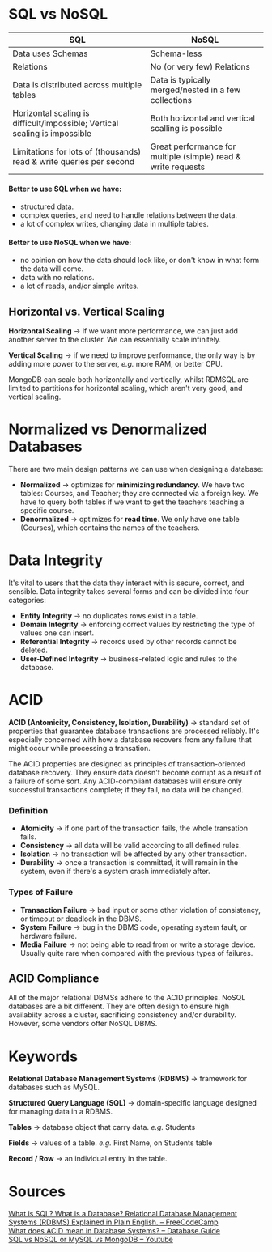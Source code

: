 # SQL vs NoSQL
SQL | NoSQL
--- | ---
Data uses Schemas | Schema-less
Relations | No (or very few) Relations
Data is distributed across multiple tables | Data is typically merged/nested in a few collections
Horizontal scaling is difficult/impossible; Vertical scaling is impossible | Both horizontal and vertical scalling is possible
Limitations for lots of (thousands) read & write queries per second | Great performance for multiple (simple) read & write requests

#### Better to use SQL when we have:
- structured data.
- complex queries, and need to handle relations between the data.
- a lot of complex writes, changing data in multiple tables.

#### Better to use NoSQL when we have:
- no opinion on how the data should look like, or don't know in what form the data will come.
- data with no relations.
- a lot of reads, and/or simple writes.

## Horizontal vs. Vertical Scaling
__Horizontal Scaling__ → if we want more performance, we can just add another server to the cluster. We can essentially scale infinitely.

__Vertical Scaling__ → if we need to improve performance, the only way is by adding more power to the server, *e.g.* more RAM, or better CPU.

MongoDB can scale both horizontally and vertically, whilst RDMSQL are limited to partitions for horizontal scaling, which aren't very good, and vertical scaling.


# Normalized vs Denormalized Databases
There are two main design patterns we can use when designing a database:
- __Normalized__ → optimizes for **minimizing redundancy**. We have two tables: Courses, and Teacher; they are connected via a foreign key. We have to query both tables if we want to get the teachers teaching a specific course. 
- __Denormalized__ → optimizes for **read time**. We only have one table (Courses), which contains the names of the teachers.

# Data Integrity
It's vital to users that the data they interact with is secure, correct, and sensible. Data integrity takes several forms and can be divided into four categories:
- __Entity Integrity__ → no duplicates rows exist in a table. 
- __Domain Integrity__ → enforcing correct values by restricting the type of values one can insert.
- __Referential Integrity__ → records used by other records cannot be deleted.
- __User-Defined Integrity__ → business-related logic and rules to the database.

# ACID
__ACID (Antomicity, Consistency, Isolation, Durability)__ → standard set of properties that guarantee database transactions are processed reliably. It's especially concerned with how a database recovers from any failure that might occur while processing a transation.

The ACID properties are designed as principles of transaction-oriented database recovery. They ensure data doesn't become corrupt as a resulf of a failure of some sort. Any ACID-compliant databases will ensure only successful transactions complete; if they fail, no data will be changed.

### Definition
- __Atomicity__ → if one part of the transaction fails, the whole transation fails.
- __Consistency__ → all data will be valid according to all defined rules.
- __Isolation__ → no transaction will be affected by any other transaction.
- __Durability__ → once a transaction is committed, it will remain in the system, even if there's a system crash immediately after.

### Types of Failure
- __Transaction Failure__ → bad input or some other violation of consistency, or timeout or deadlock in the DBMS.
- __System Failure__ → bug in the DBMS code, operating system fault, or hardware failure.
- __Media Failure__ → not being able to read from or write a storage device. Usually quite rare when compared with the previous types of failures.

## ACID Compliance
All of the major relational DBMSs adhere to the ACID principles. NoSQL databases are a bit different. They are often design to ensure high availabiity across a cluster, sacrificing consistency and/or durability. However, some vendors offer NoSQL DBMS.

# Keywords
__Relational Database Management Systems (RDBMS)__ → framework for databases such as MySQL.

__Structured Query Language (SQL)__ → domain-specific language designed for managing data in a RDBMS.

__Tables__ → database object that carry data. *e.g.* Students

__Fields__ → values of a table. *e.g.* First Name, on Students table

__Record / Row__ → an individual entry in the table.

# Sources
[What is SQL? What is a Database? Relational Database Management Systems (RDBMS) Explained in Plain English. – FreeCodeCamp](https://www.freecodecamp.org/news/sql-and-databases-explained-in-plain-english/)\
[What does ACID mean in Database Systems? – Database.Guide](https://database.guide/what-is-acid-in-databases/)\
[SQL vs NoSQL or MySQL vs MongoDB – Youtube](https://www.youtube.com/watch?v=ZS_kXvOeQ5Y)
